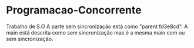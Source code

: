 # Programacao-Concorrente
Trabalho de S.O
A parte sem sincronização está como "parent fd3e8cd".
A main está descrita como sem sincronização mas é a mesma main com ou sem sincronização.
